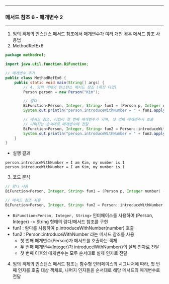 -----
### 메서드 참조 6 - 매개변수 2
-----
1. 임의 객체의 인스턴스 메서드 참조에서 매개변수가 여러 개인 경우 메서드 참조 사용법
2. MethodRefEx6
```java
package methodref;

import java.util.function.BiFunction;

// 매개변수 추가
public class MethodRefEx6 {
    public static void main(String[] args) {
        // 4. 임의 객체의 인스턴스 메서드 참조 (특정 타입)
        Person person = new Person("Kim");

        // 람다
        BiFunction<Person, Integer, String> fun1 = (Person p, Integer number) -> p.introduceWithNumber(number);
        System.out.println("person.introduceWithNumber = " + fun1.apply(person, 1));

        // 메서드 참조, 타입이 첫 번째 매개변수가 되며, 첫 번째 매개변수가 호출
        // 나머지는 순서대로 매개변수에 전달
        BiFunction<Person, Integer, String> fun2 = Person::introduceWithNumber; // 타입::메서드명
        System.out.println("person.introduceWithNumber = " + fun2.apply(person, 1));
    }
}
```
  - 실행 결과
```
person.introduceWithNumber = I am Kim, my number is 1
person.introduceWithNumber = I am Kim, my number is 1
```

3. 코드 분석
```java
// 람다 사용
BiFunction<Person, Integer, String> fun1 = (Person p, Integer number) -> p.introduceWithNumber(number);

// 메서드 참조 사용
BiFunction<Person, Integer, String> fun2 = Person::introduceWithNumber;
```
  - ```BiFunction<Person, Integer, String>``` 인터페이스를 사용하여 (Person, Integer) -> String 형태의 람다/메서드 참조를 구현
  - fun1 : 람다를 사용하여 p.introduceWithNumber(number) 호출
  - fun2 : Person::introduceWithNumber 라는 메서드 참조를 사용
    + 첫 번째 매개변수(Person)가 메서드를 호출하는 객체
    + 두 번째 매개변수(Integer)가 introduceWithNumber()의 실제 인자로 전달
    + 첫 번째 이후의 매개변수는 모두 순서대로 실제 인자로 전달

4. 임의 객체의 인스턴스 메서드 참조는 함수형 인터페이스의 시그니처에 따라, 첫 번째 인자를 호출 대상 객체로, 나머지 인자들을 순서대로 해당 메서드의 매개변수로 전달
